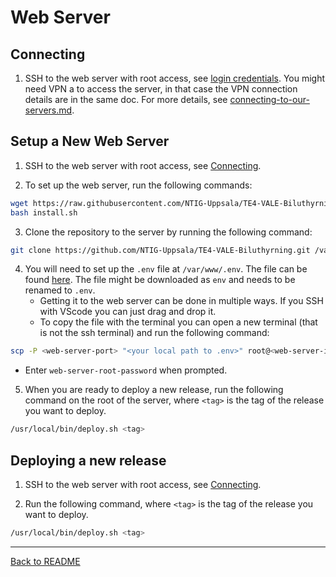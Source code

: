 # Web Server

## Connecting
1. SSH to the web server with root access, see [login credentials](https://docs.google.com/document/d/1e-FzBbY3JdYLGsp38Va0nXPVGH7eKSYGxgbwL7voolg/edit?usp=sharing). You might need VPN a to access the server, in that case the VPN connection details are in the same doc. For more details, see [connecting-to-our-servers.md](/docs/connecting-to-our-servers.md).


## Setup a New Web Server

1. SSH to the web server with root access, see [Connecting](#connecting).

2. To set up the web server, run the following commands:
```bash
wget https://raw.githubusercontent.com/NTIG-Uppsala/TE4-VALE-Biluthyrning/refs/heads/backendConversion/server-scripts/install.sh
bash install.sh
```

3. Clone the repository to the server by running the following command:
```bash
git clone https://github.com/NTIG-Uppsala/TE4-VALE-Biluthyrning.git /var/www/
```

4. You will need to set up the `.env` file at `/var/www/.env`. The file can be found [here](https://drive.google.com/file/d/1lmhCGe8ItjaIrP0iR04PWg-1RiKhOH2k/view?usp=drive_link). The file might be downloaded as `env` and needs to be renamed to `.env`.
   - Getting it to the web server can be done in multiple ways. If you SSH with VScode you can just drag and drop it.
   - To copy the file with the terminal you can open a new terminal (that is not the ssh terminal) and run the following command:
```bash
scp -P <web-server-port> "<your local path to .env>" root@<web-server-ip>:/var/www/.env
``` 
   -   Enter `web-server-root-password` when prompted.

5. When you are ready to deploy a new release, run the following command on the root of the server, where `<tag>` is the tag of the release you want to deploy.
```bash
/usr/local/bin/deploy.sh <tag>
```


## Deploying a new release
1. SSH to the web server with root access, see [Connecting](#connecting).

2. Run the following command, where `<tag>` is the tag of the release you want to deploy.
```bash
/usr/local/bin/deploy.sh <tag>
```

---
 
[Back to README](/README.md)